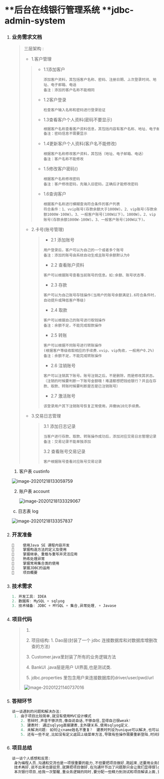 # **后台在线银行管理系统 **jdbc-admin-system

1. ### 业务需求文档

   > 三层架构 :
   >
   > * 1.客户管理
   >
   > > - 1.1添加客户
   > >
   > >   ```
   > >   添加客户资料，其包括客户名称、密码、注册日期、上次登录时间、地址、电子邮箱、电话
   > >   备注：添加的客户名称不能相同
   > >   ```
   > >
   > > - 1.2客户登录
   > >
   > >   ```
   > >   检查客户输入名称和密码进行登录验证
   > >   ```
   > >
   > > - 1.3查看客户个人资料(密码不要显示)
   > >
   > >   ```java
   > >   根据客户名称查看客户资料信息，其包括内容有客户名称、地址、电子邮箱、电话、上次登录时间
   > >   备注：密码信息不需要显示
   > >   ```
   > >
   > > - 1.4更新客户个人资料(客户名不能修改)
   > >
   > >   ```
   > >   根据客户名称修改客户资料，其包括（地址、电子邮箱、电话）
   > >   备注：客户名称不能修改
   > >   ```
   > >
   > > - 1.5修改客户密码()
   > >
   > >   ```
   > >   根据客户名称修改密码
   > >   备注：客户修改密码，先输入旧密码，正确后才能修改密码
   > >   ```
   > >
   > > - 1.6查询客户
   > >
   > >   ```
   > >   根据客户名称进行模糊查询符合条件的客户列表
   > >   符合条件：1、vvip账号(存款余额大于1000W)。2、vip账号(存款余额1000W-100W)。3、一般客户账号(100W以下)。1000W)。2、vip账号(存款余额1000W-100W)。3、一般客户账号(100W以下)。
   > >   ```
   >
   > * 2.卡号(账号管理)
   >
   >   >- 2.1 添加账号
   >   >
   >   >  ```
   >   >  用户登录后，客户可以为自己的一个或者多个账号
   >   >  备注：添加的账号由系统自动生成且账号余额默认为0
   >   >  ```
   >   >
   >   >- 2.2 查看账户资料
   >   >
   >   >  ```
   >   >  客户可以根据账号查看当前账号的信息。如:余额、账号状态等.
   >   >  ```
   >   >
   >   >- 2.3 存款
   >   >
   >   >  ```
   >   >  客户可以为自己账号存钱操作(当用户的账号余额满足1.6符合条件时，自动提升或降低客户等级)
   >   >  ```
   >   >
   >   >- 2.4 取款
   >   >
   >   >  ```
   >   >  客户可以根据自己的账号进行取钱操作
   >   >  备注：余额不足，不能完成取款操作
   >   >  ```
   >   >
   >   >- 2.5 转账
   >   >
   >   >  ```
   >   >  客户可以根据不同账号进行转账操作
   >   >  (根据客户等级收取相应的手续费.vvip，vip免收，一般用户0.2%)
   >   >  备注：余额不足，不能完成转账操作
   >   >  ```
   >   >
   >   >- 2.6 注销账号
   >   >
   >   >  ```
   >   >  客户可以注销其下账号。账号注销之后，不是删除，而是修改其状态。（注销的时候要判断一下账号金额哦！难道都想把钱给银行？并且在存款、取款、转账时候要判断是否是已注销账号）
   >   >  ```
   >   >
   >   >- 2.7 激活账号
   >   >
   >   >  ```
   >   >  该登录用户其下注销账号恢复正常使用，并缴纳10元手续费。
   >   >  ```
   >
   > * 3.交易日志管理
   >
   >   > 3.1 添加日志记录
   >   >
   >   > ```
   >   > 当客户进行存款、取款、转账操作成功后，添加对应交易日志管理记录
   >   > 备注：交易记录不能单独添加
   >   > ```
   >   >
   >   > 3.2 查看账号交易记录
   >   >
   >   > ```
   >   > 客户根据账号查看对应账号交易记录
   >   > ```

   1. 客户表 custinfo

   ![image-20201218133059759](C:\Users\16670\AppData\Roaming\Typora\typora-user-images\image-20201218133059759.png)

   2. 账户表 account

      ![image-20201218133329067](C:\Users\16670\AppData\Roaming\Typora\typora-user-images\image-20201218133329067.png)

   ​			c. 日志表 log

   ![image-20201218133357837](C:\Users\16670\AppData\Roaming\Typora\typora-user-images\image-20201218133357837.png)

2. ### 开发准备

   ```java
   	使用Java SE 课程内容开发
   	掌握构造方法的定义及使用
   	掌握继承、重载与重写并灵活应用
   	熟练处理异常
   	掌握常用集合类的使用
   	掌握JDBC的运用
   	项目概要
   ```

3. ### 技术需求

   ```java
   1. 开发工具: IDEA 
   2. 数据库: MySQL + sqlyog
   3. 技术储备: JDBC + MYSQL + 集合,异常处理, + Javase   
   ```

4. ### 项目代码

   > 1. [点击去我的 github]: https://github.com/bolin-zhao/jdbc-admin-system.git
   >
   > 2. 项目结构: 1. Dao层(封装了一个 jdbc 连接数据库和对数据库增删改查的方法)
   >
   > 3. Customer.java里封装了所有的业务逻辑方法
   >
   > 4. BankUI .java层是用户 UI界面,也是测试类.
   >
   > 5. jdbc.properties 里包含用户来连接数据库的driver/user/pwd/url
   >
   > ![image-20201221140737016](C:\Users\16670\AppData\Roaming\Typora\typora-user-images\image-20201221140737016.png)
   >
   > 

5. ### 答辩环节

   ```java
   谈一谈遇到的问题和解决办法:
   	1. 由于项目比较简单,就没有使用MVC设计模式
       2. 答辩时,声音不够洪亮,像自说自话,不够自信,显得自己很weak!
       3. 建表时: 通过sqlyog直接建表,主外键关系,使用sqlyog定义.
       4. 未解决问题: 如何让cname姓名不重复?  建表时列设为unique可以解决,也可以通过查询判断
       5. 还有一些不足,比如没有定义返回上级菜单方法,导致有些操作需要重新登陆,时间紧迫,难度也低,这里不再花费太多的的时间去完善.   
   ```

   

6. ### 项目总结

   ```java
   谈一谈个人感想和反思:
   	身为编程人员,沟通和交流也是一项很重要的能力,不但要把项目做好,跑起来,还要用业务的思想去演示项目,单纯的实现每个方法固然重要,但是要把所有的方法串联起来,形成一个完整的闭环,则显得更加重要.
   	技术再好,说不出来也是徒劳,就算把项目做好,在沟通环节出了问题那只会让我们显得很low,无法获得leader的认可,更无法说服客户,卖出自己的产品!
   	本次银行项目,给我一次警醒,重业务逻辑的同时,要分配一些精力到测试和项目解读上面,更要在极短的时间内,获取自己想要的结果,根据项目的重点和面向的用户群体,制定出讲解的流程和思路.    
   ```

   